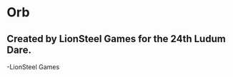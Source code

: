 Orb
===

Created by LionSteel Games for the 24th Ludum Dare.
---------------------------------------------------


-LionSteel Games
